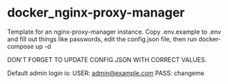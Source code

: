 # docker_nginx-proxy-manager

Template for an nginx-proxy-manager instance. Copy .env.example to .env and fill out things like passwords, edit the config.json file, then run docker-compose up -d

DON'T FORGET TO UPDATE CONFIG.JSON WITH CORRECT VALUES.

Default admin login is:
  USER: admin@example.com
  PASS: changeme
